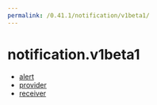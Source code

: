 ```yaml
---
permalink: /0.41.1/notification/v1beta1/
---
```


# notification.v1beta1



* [alert](alert.md)
* [provider](provider.md)
* [receiver](receiver.md)